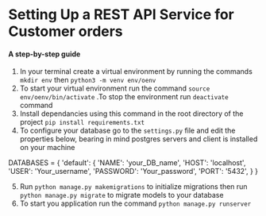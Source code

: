 # Setting Up a REST API Service for Customer orders
#### A step-by-step guide
1. In your terminal create a virtual environment by running the commands `mkdir env` then `python3 -m venv env/oenv`
2. To start your virtual environment run the command `source env/oenv/bin/activate` .To stop the environment run `deactivate` command
3. Install dependancies using this command in the root directory of the project `pip install requirements.txt`
4. To configure your database go to the `settings.py` file and edit the properties below, bearing in mind postgres servers and client is installed on your machine 

DATABASES = {
    'default': {
        'NAME': 'your_DB_name',
        'HOST': 'localhost',
        'USER': 'Your_username',
        'PASSWORD': 'Your_password',
        'PORT': '5432',
    }
}

5. Run `python manage.py makemigrations` to initialize migrations then run `python manage.py migrate` to migrate models to your database
6. To start you application run the command `python manage.py runserver`